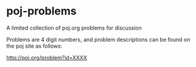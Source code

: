 poj-problems
============

A limited collection of poj.org problems for discussion

Problems are 4 digit numbers, and problem descriptions can be found on the poj site as follows:

http://poj.org/problem?id=XXXX
